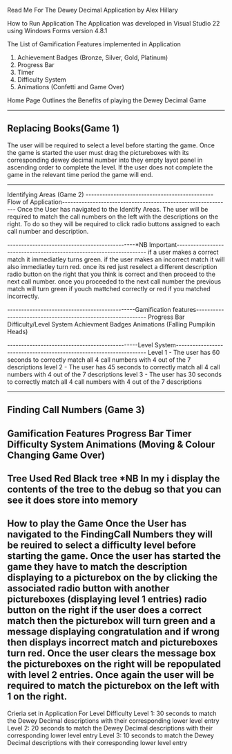 Read Me For The Dewey Decimal Application by Alex Hillary

How to Run Application
The Application was developed in Visual Studio 22 using Windows Forms version 4.8.1

The List of Gamification Features implemented in Application
1. Achievement Badges (Bronze, Silver, Gold, Platinum)
2. Progress Bar
3. Timer
4. Difficulty System
5. Animations (Confetti and Game Over)

Home Page
Outlines the Benefits of playing the Dewey Decimal Game

-------------------------------------------------------------------------------------------------------------------------------
Replacing Books(Game 1)
-------------------------------------------------------------------------------------------------------------------------------
The user will be required to select a level before starting the game. Once the game is started the user must drag the pictureboxes with its corresponding dewey decimal number into they empty layot panel in ascending order to complete the level. If the user does not complete the game in the relevant time period the game will end. 

------------------------------------------------------------------------------------------------------------------------------
Identifying Areas (Game 2)
----------------------------------------------Flow of Application-------------------------------------------------------------
Once the User has navigated to the Identify Areas. The user will be required to match the call numbers on the left with the descriptions on the right. To do so they will be required to click radio buttons assigned to each call number and description.

----------------------------------------------*NB Important-------------------------------------------------------------------
if a user makes a correct match it immediatley turns green. if the user makes an incorrect match it will also immediatley turn red. once its red just reselect a different description radio button on the right that you think is correct and then proceed to the next call number. once you proceeded to the next call number the previous match will turn green if youch mattched correctly or red if you matched incorrectly.

----------------------------------------------Gamification features------------------------------------------------------------
Progress Bar
Difficulty/Level System
Achievment Badges
Animations (Falling Pumpikin Heads)

-----------------------------------------------Level System-------------------------------------------------------------------
Level 1 - The user has 60 seconds to correctly match all 4 call numbers with 4 out of the 7 descriptions 
level 2 - The user has 45 seconds to correctly match all 4 call numbers with 4 out of the 7 descriptions
level 3 - The user has 30 seconds to correctly match all 4 call numbers with 4 out of the 7 descriptions

-------------------------------------------------------------------------------------------------------------------------------
Finding Call Numbers (Game 3)
-------------------------------------------------------------------------------------------------------------------------------
Gamification Features
Progress Bar
Timer
Difficulty System
Animations (Moving & Colour Changing Game Over)
-------------------------------------------------------------------------------------------------------------------------------
Tree Used
Red Black tree
*NB In my i display the contents of the tree to the debug so that you can see it does store into memory
-------------------------------------------------------------------------------------------------------------------------------
How to play the Game
Once the User has navigated to the FindingCall Numbers they will be reuired to select a difficulty level before starting the game.
Once the user has started the game they have to match the description displaying to a picturebox on the by clicking the associated radio button with another pictureboxes (displaying level 1 entries) radio button on the right
if the user does a correct match then the picturebox will turn green and a message displaying congratulation and if wrong then displays incorrect match and pictureboxes turn red.
Once the user clears the message box the pictureboxes on the right will be repopulated with level 2 entries. 
Once again the user will be required to match the picturebox on the left with 1 on the right.
-------------------------------------------------------------------------------------------------------------------------------
Crieria set in Application For Level Difficulty
Level 1: 30 seconds to match the Dewey Decimal descriptions with their corresponding lower level entry
Level 2: 20 seconds to match the Dewey Decimal descriptions with their corresponding lower level entry
Level 3: 10 seconds to match the Dewey Decimal descriptions with their corresponding lower level entry




